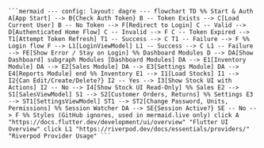 <pre><code>```mermaid --- config: layout: dagre --- flowchart TD %% Start & Auth A[App Start] --> B{Check Auth Token} B -- Token Exists --> C[Load Current User] B -- No Token --> F[Redirect to Login] C -- Valid --> D[Authenticated Home Flow] C -- Invalid --> F C -- Token Expired --> T1[Attempt Token Refresh] T1 -- Success --> C T1 -- Failure --> F %% Login flow F --> L1[LoginViewModel] L1 -- Success --> C L1 -- Failure --> FE[Show Error / Stay on Login] %% Dashboard Modules D --> DA[Show Dashboard] subgraph Modules [Dashboard Modules] DA --> E1[Inventory Module] DA --> E2[Sales Module] DA --> E3[Settings Module] DA --> E4[Reports Module] end %% Inventory E1 --> I1[Load Stocks] I1 --> I2{Can Edit/Create/Delete?} I2 -- Yes --> I3[Show Stock UI with Actions] I2 -- No --> I4[Show Stock UI Read-Only] %% Sales E2 --> S1[SalesViewModel] S1 --> S2[Customer Orders, Returns] %% Settings E3 --> ST1[SettingsViewModel] ST1 --> ST2[Change Password, Units, Permissions] %% Session Watcher DA --> SE{Session Active?} SE -- No --> F %% Styles (GitHub ignores, used in mermaid.live only) click A "https://docs.flutter.dev/development/ui/overview" "Flutter UI Overview" click L1 "https://riverpod.dev/docs/essentials/providers/" "Riverpod Provider Usage" ``` </code></pre>
